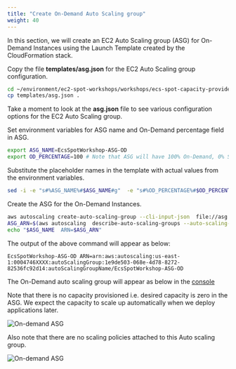 ```yaml
---
title: "Create On-Demand Auto Scaling group"
weight: 40
---
```


In this section, we will create an EC2 Auto Scaling group (ASG) for On-Demand Instances using the Launch Template created by the CloudFormation stack.

Copy the file **templates/asg.json** for the EC2 Auto Scaling group configuration.

```bash
cd ~/environment/ec2-spot-workshops/workshops/ecs-spot-capacity-providers/
cp templates/asg.json .
```

Take a moment to look at the **asg.json** file to see various configuration options for the EC2 Auto Scaling group.

Set environment variables for ASG name and On-Demand percentage field in ASG.

```bash
export ASG_NAME=EcsSpotWorkshop-ASG-OD
export OD_PERCENTAGE=100 # Note that ASG will have 100% On-Demand, 0% Spot
```

Substitute the placeholder names in the template with actual values from the environment variables.

```bash
sed -i -e "s#%ASG_NAME%#$ASG_NAME#g"  -e "s#%OD_PERCENTAGE%#$OD_PERCENTAGE#g" -e "s#%PUBLIC_SUBNET_LIST%#$VPCPublicSubnets#g"  asg.json
```

Create the ASG for the On-Demand Instances.

```bash
aws autoscaling create-auto-scaling-group --cli-input-json  file://asg.json
ASG_ARN=$(aws autoscaling  describe-auto-scaling-groups --auto-scaling-group-name $ASG_NAME | jq -r '.AutoScalingGroups[0].AutoScalingGroupARN')
echo "$ASG_NAME  ARN=$ASG_ARN"
```
The output of the above command will appear as below:
```plaintext
EcsSpotWorkshop-ASG-OD ARN=arn:aws:autoscaling:us-east-1:0004746XXXX:autoScalingGroup:1e9de503-068e-4d78-8272-82536fc92d14:autoScalingGroupName/EcsSpotWorkshop-ASG-OD 
```
The On-Demand auto scaling group will appear as below in the [console](https://console.aws.amazon.com/ec2autoscaling/home?#/details/EcsSpotWorkshop-ASG-OD?view=details)

Note that there is no capacity provisioned i.e. desired capacity is zero in the ASG. We expect the capacity to scale up automatically when we deploy applications later.

![On-demand ASG](/images/ecs-spot-capacity-providers/asg_od_initial_view_1.png)

Also note that there are no scaling policies attached to this Auto scaling group.

![On-demand ASG](/images/ecs-spot-capacity-providers/asg_od_initial_view_2.png)
